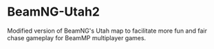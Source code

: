 # BeamNG-Utah2
 Modified version of BeamNG's Utah map to facilitate more fun and fair chase gameplay for BeamMP multiplayer games.
